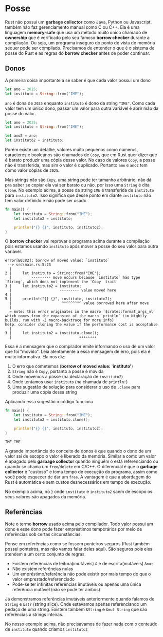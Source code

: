 # Posse

Rust não possui um __garbage collector__ como Java, Python ou Javascript, também não faz gerenciamento manual como C ou C++. Ela é uma linguagem __memory-safe__ que usa um método muito único chamado de __ownership__ que é verificado pelo seu famoso __borrow checker__ durante a compilação. Ou seja, um programa inseguro do ponto de vista de memória sequer pode ser compilado. Precisamos de entender o que é o sistema de posse do Rust e as regras do __borrow checker__ antes de poder continuar.

## Donos

A primeira coisa importante a se saber é que cada valor possui um dono

```rust
let ano = 2025;
let instituto = String::from("IME");
```

`ano` é dona de `2025` enquanto `instituto` é dono da string `"IME"`. Como cada valor tem um único dono, passar um valor para outra variável é abrir mão da posse do valor.

```rust
let ano = 2025;
let instituto = String::from("IME");

let ano2 = ano;
let instituto2 = instituto;
```

Porém existe um detalhe, valores muito pequenos como números, caracteres e booleanos são chamados de `Copy`, que em Rust quer dizer que é barato produzir uma cópia desse valor. No caso de valores `Copy`, a posse não é transferida, mas sim o valor é duplicado. Portanto `ano` e `ano2` tem como valor cópias de `2025`.

Mas strings não são `Copy`, uma string pode ter tamanho arbitrário, não dá pra saber se copiar ela vai ser barato ou não, por isso uma `String` é dita `Clone`. No exemplo acima, a posse da string `IME` é transferida de `instituto` para `instituto2`. Isso significa que desse ponto em diante `instituto` não tem valor definido e não pode ser usado.

```rust
fn main() {
    let instituto = String::from("IME");
    let instituto2 = instituto;

    println!("{} {}", instituto, instituto2);
}
```

O __borrow checker__ vai reprovar o programa acima durante a compilação pois estamos usando `instituto` após mover a posse do seu valor para outra variável.

```
error[E0382]: borrow of moved value: `instituto`
 --> src\main.rs:5:23
  |
2 |     let instituto = String::from("IME");
  |         --------- move occurs because `instituto` has type `String`, which does not implement the `Copy` trait
3 |     let instituto2 = instituto;
  |                      --------- value moved here
4 |
5 |     println!("{} {}", instituto, instituto2);
  |                       ^^^^^^^^^ value borrowed here after move
  |
  = note: this error originates in the macro `$crate::format_args_nl` which comes from the expansion of the macro `println` (in Nightly builds, run with -Z macro-backtrace for more info)
help: consider cloning the value if the performance cost is acceptable
  |
3 |     let instituto2 = instituto.clone();
  |                               ++++++++
```

Essa é a mensagem que o compilador emite informando o uso de um valor que foi "movido". Leia atentamente a essa mensagem de erro, pois ela é muito informativa. Ela nos diz:

1. O erro que cometemos (__borrow of moved value: 'instituto'__)
2. `String` não é `Copy`, portanto a posse é movida
3. Onde movemos a posse (na declaração de `instituto2`)
4. Onde tentamos usar `instituto` (na chamada de `println!`)
5. Uma sugestão de solução para considerar o uso de `.clone` para produzir uma cópia dessa string

Aplicando essa sugestão o código funciona

```rust
fn main() {
    let instituto = String::from("IME");
    let instituto2 = instituto.clone();

    println!("{} {}", instituto, instituto2);
}
```

```
IME IME
```

A grande importância do conceito de donos é que quando o dono de um valor sai de escopo o valor é liberado da memória. Similar a como um valor é apagado pelo __garbage collector__ quando ninguém o está referenciando ou quando se chama um `free`/`delete` em C/C++. O diferencial é que o __garbage collector__ é "custoso" e toma tempo de execução do programa, assim como você pode esquecer de dar um `free`. A vantagem é que a abordagem do Rust é automática e sem custos desnecessários em tempo de execução.

No exemplo acima, no `}` onde `instituto` e `instituto2` saem de escopo os seus valores são apagados da memória.

## Referências

Note o termo __borrow__ usado acima pelo compilador. Todo valor possui um dono e esse dono pode fazer empréstimos temporários por meio de referências sob certas circunstâncias.

Pense em referências como se fossem ponteiros seguros (Rust também possui ponteiros, mas não vamos falar deles aqui). São seguros pois eles atendem a um certo conjunto de regras.

- Existem referências de leitura(imutáveis) `&` e de escrita(mutáveis) `&mut`
- Não existem referências nulas
- Um empréstimo/referência não pode existir por mais tempo do que o valor emprestado/referenciado
- Pode-se ter infinitas referências imutáveis ou apenas uma única referência mutável (não se pode ter ambos)

Já demonstramos referências imutáveis anteriormente quando falamos de `String` e `&str` (string slice). Onde estavamos apenas referenciando um pedaço de uma string. Existem também `&String` e `&mut String` que são referências a strings inteiras.

No nosso exemplo acima, não precisavamos de fazer nada com o conteúdo de `instituto` quando criamos `instituto2`